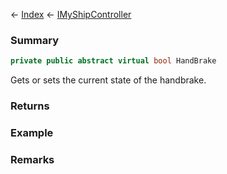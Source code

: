 ← [Index](Api-Index) ← [IMyShipController](Sandbox.ModAPI.Ingame.IMyShipController)

### Summary

```csharp
private public abstract virtual bool HandBrake
```

Gets or sets the current state of the handbrake.

### Returns

### Example

### Remarks

